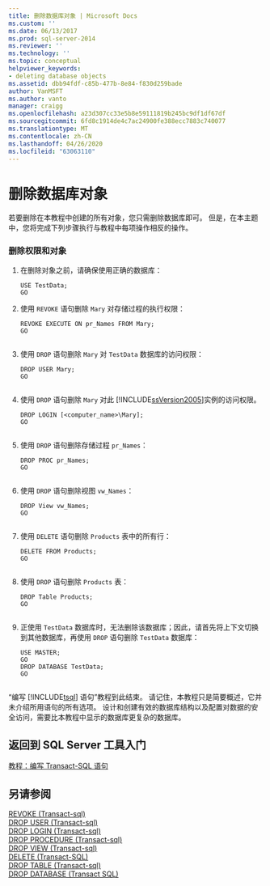 ```yaml
---
title: 删除数据库对象 | Microsoft Docs
ms.custom: ''
ms.date: 06/13/2017
ms.prod: sql-server-2014
ms.reviewer: ''
ms.technology: ''
ms.topic: conceptual
helpviewer_keywords:
- deleting database objects
ms.assetid: dbb94fdf-c85b-477b-8e84-f830d259bade
author: VanMSFT
ms.author: vanto
manager: craigg
ms.openlocfilehash: a23d307cc33e5b8e59111819b245bc9df1df67df
ms.sourcegitcommit: 6fd8c1914de4c7ac24900fe388ecc7883c740077
ms.translationtype: MT
ms.contentlocale: zh-CN
ms.lasthandoff: 04/26/2020
ms.locfileid: "63063110"
---
```

# <a name="deleting-database-objects"></a>删除数据库对象
  若要删除在本教程中创建的所有对象，您只需删除数据库即可。 但是，在本主题中，您将完成下列步骤执行与教程中每项操作相反的操作。  
  
### <a name="removing-permissions-and-objects"></a>删除权限和对象  
  
1.  在删除对象之前，请确保使用正确的数据库：  
  
    ```  
    USE TestData;  
    GO  
    ```  
  
2.  使用 `REVOKE` 语句删除 `Mary` 对存储过程的执行权限：  
  
    ```  
    REVOKE EXECUTE ON pr_Names FROM Mary;  
    GO  
  
    ```  
  
3.  使用 `DROP` 语句删除 `Mary` 对 `TestData` 数据库的访问权限：  
  
    ```  
    DROP USER Mary;  
    GO  
  
    ```  
  
4.  使用 `DROP` 语句删除 `Mary` 对此 [!INCLUDE[ssVersion2005](../includes/ssversion2005-md.md)]实例的访问权限。  
  
    ```  
    DROP LOGIN [<computer_name>\Mary];  
    GO  
  
    ```  
  
5.  使用 `DROP` 语句删除存储过程 `pr_Names`：  
  
    ```  
    DROP PROC pr_Names;  
    GO  
  
    ```  
  
6.  使用 `DROP` 语句删除视图 `vw_Names`：  
  
    ```  
    DROP View vw_Names;  
    GO  
  
    ```  
  
7.  使用 `DELETE` 语句删除 `Products` 表中的所有行：  
  
    ```  
    DELETE FROM Products;  
    GO  
  
    ```  
  
8.  使用 `DROP` 语句删除 `Products` 表：  
  
    ```  
    DROP Table Products;  
    GO  
  
    ```  
  
9. 正使用 `TestData` 数据库时，无法删除该数据库；因此，请首先将上下文切换到其他数据库，再使用 `DROP` 语句删除 `TestData` 数据库：  
  
    ```  
    USE MASTER;  
    GO  
    DROP DATABASE TestData;  
    GO  
  
    ```  
  
 “编写 [!INCLUDE[tsql](../includes/tsql-md.md)] 语句”教程到此结束。 请记住，本教程只是简要概述，它并未介绍所用语句的所有选项。 设计和创建有效的数据库结构以及配置对数据的安全访问，需要比本教程中显示的数据库更复杂的数据库。  
  
## <a name="return-to-sql-server-tools-portal"></a>返回到 SQL Server 工具入门  
 [教程：编写 Transact-SQL 语句](tutorial-writing-transact-sql-statements.md)  
  
## <a name="see-also"></a>另请参阅  
 [REVOKE &#40;Transact-sql&#41;](/sql/t-sql/statements/revoke-transact-sql)   
 [DROP USER &#40;Transact-sql&#41;](/sql/t-sql/statements/drop-user-transact-sql)   
 [DROP LOGIN &#40;Transact-sql&#41;](/sql/t-sql/statements/drop-login-transact-sql)   
 [DROP PROCEDURE &#40;Transact-sql&#41;](/sql/t-sql/statements/drop-procedure-transact-sql)   
 [DROP VIEW &#40;Transact-sql&#41;](/sql/t-sql/statements/drop-view-transact-sql)   
 [DELETE (Transact-SQL)](/sql/t-sql/statements/delete-transact-sql)   
 [DROP TABLE &#40;Transact-sql&#41;](/sql/t-sql/statements/drop-table-transact-sql)   
 [DROP DATABASE (Transact SQL)](/sql/t-sql/statements/drop-database-audit-specification-transact-sql)  
  
  
